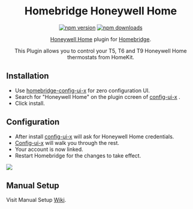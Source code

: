 <span align="center">

# Homebridge Honeywell Home

<a href="https://www.npmjs.com/package/homebridge-honeywell-home"><img title="npm version" src="https://badgen.net/npm/v/homebridge-honeywell-home" ></a>
<a href="https://www.npmjs.com/package/homebridge-honeywell-home"><img title="npm downloads" src="https://badgen.net/npm/dt/homebridge-honeywell-home" ></a>

<p><a href="https://honeywellhome.com">Honeywell Home</a> plugin for 
  <a href="https://homebridge.io">Homebridge</a>. 
  
  This Plugin allows you to control your T5, T6 and T9 Honeywell Home thermostats from HomeKit.
</p>

</span>

## Installation
* Use [homebridge-config-ui-x](https://github.com/oznu/homebridge-config-ui-x) for zero configuration UI.
* Search for "Honeywell Home" on the plugin ccreen of [config-ui-x](https://github.com/oznu/homebridge-config-ui-x) .
* Click install.

## Configuration
* After install [config-ui-x](https://github.com/oznu/homebridge-config-ui-x) will ask for Honeywell Home credentials.
* [Config-ui-x](https://github.com/oznu/homebridge-config-ui-x) will walk you through the rest.
* Your account is now linked.
* Restart Homebridge for the changes to take effect.

<img src='https://raw.githubusercontent.com/donavanbecker/homebridge-honeywell-home/beta/honeywell/honeywellsetup.mov' />

## Manual Setup

  Visit Manual Setup [Wiki](https://github.com/donavanbecker/homebridge-honeywell-home/wiki/Manual-Setup).
